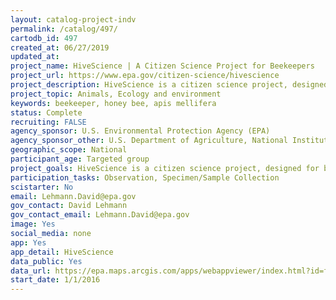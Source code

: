 ```yaml
---
layout: catalog-project-indv
permalink: /catalog/497/
cartodb_id: 497
created_at: 06/27/2019
updated_at: 
project_name: HiveScience | A Citizen Science Project for Beekeepers
project_url: https://www.epa.gov/citizen-science/hivescience
project_description: HiveScience is a citizen science project, designed for beekeepers, that promotes EPA-public engagement around collecting data on hive health -- an important research issue at the local, national and international levels.  For this project, beekeepers collect data on the health status of honey bee hives, submit a sample of honey for laboratory analysis for biomarkers of honey bee immune response, and provide data on the overwintering fate of sampled hives using an EPA-branded mobile application.  Ultimately, these data will be used to determine if there is a correlation between biomarkers of honey bee colony health and actual colony overwintering performance.  
project_topic: Animals, Ecology and environment
keywords: beekeeper, honey bee, apis mellifera
status: Complete
recruiting: FALSE
agency_sponsor: U.S. Environmental Protection Agency (EPA)
agency_sponsor_other: U.S. Department of Agriculture, National Institutes of Health (NIH)
geographic_scope: National
participant_age: Targeted group
project_goals: HiveScience is a citizen science project, designed for beekeepers, that promotes EPA-public engagement around collecting data on hive health -- an important research issue at the local, national and international levels.  For this project, beekeepers collect data on the health status of honey bee hives, submit a sample of honey for laboratory analysis for biomarkers of honey bee immune response, and provide data on the overwintering fate of sampled hives using an EPA-branded mobile application.  Ultimately, these data will be used to determine if there is a correlation between biomarkers of honey bee colony health and actual colony overwintering performance.  
participation_tasks: Observation, Specimen/Sample Collection
scistarter: No
email: Lehmann.David@epa.gov
gov_contact: David Lehmann
gov_contact_email: Lehmann.David@epa.gov
image: Yes
social_media: none
app: Yes
app_detail: HiveScience
data_public: Yes
data_url: https://epa.maps.arcgis.com/apps/webappviewer/index.html?id=f5efad01ba634525998370f62f6fc1e7
start_date: 1/1/2016
---
```

